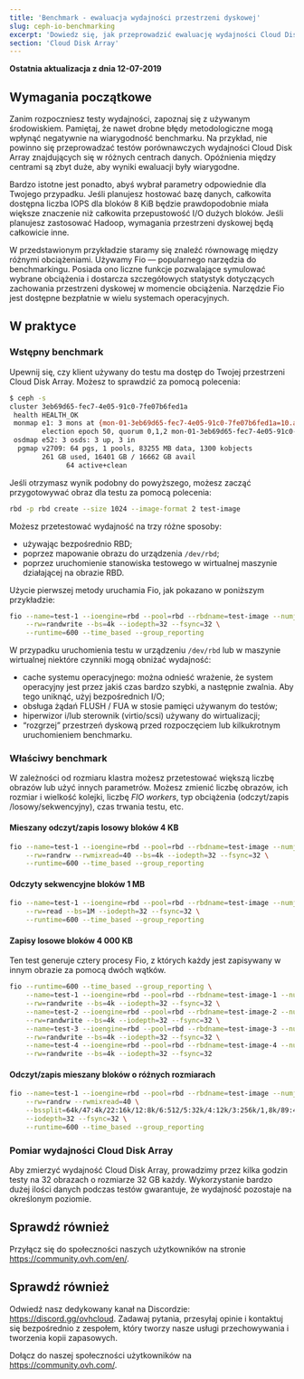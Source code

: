 ```yaml
---
title: 'Benchmark - ewaluacja wydajności przestrzeni dyskowej'
slug: ceph-io-benchmarking
excerpt: 'Dowiedz się, jak przeprowadzić ewaluację wydajności Cloud Disk Array'
section: 'Cloud Disk Array'
---
```


**Ostatnia aktualizacja z dnia 12-07-2019**

## Wymagania początkowe
Zanim rozpoczniesz testy wydajności, zapoznaj się z używanym środowiskiem. Pamiętaj, że nawet drobne błędy metodologiczne mogą wpłynąć negatywnie na wiarygodność benchmarku. Na przykład, nie powinno się przeprowadzać testów porównawczych wydajności Cloud Disk Array znajdujących się w różnych centrach danych. Opóźnienia między centrami są zbyt duże, aby wyniki ewaluacji były wiarygodne.

Bardzo istotne jest ponadto, abyś wybrał parametry odpowiednie dla Twojego przypadku. Jeśli planujesz hostować bazę danych, całkowita dostępna liczba IOPS dla bloków 8 KiB będzie prawdopodobnie miała większe znaczenie niż całkowita przepustowość I/O dużych bloków. Jeśli planujesz zastosować Hadoop, wymagania przestrzeni dyskowej będą całkowicie inne.

W przedstawionym przykładzie staramy się znaleźć równowagę między różnymi obciążeniami. Używamy Fio — popularnego narzędzia do benchmarkingu. Posiada ono liczne funkcje pozwalające symulować wybrane obciążenia i dostarcza szczegółowych statystyk dotyczących zachowania przestrzeni dyskowej w momencie obciążenia. Narzędzie Fio jest dostępne bezpłatnie w wielu systemach operacyjnych.

## W praktyce

### Wstępny benchmark
Upewnij się, czy klient używany do testu ma dostęp do Twojej przestrzeni Cloud Disk Array. Możesz to sprawdzić za pomocą polecenia:


```bash
$ ceph -s
cluster 3eb69d65-fec7-4e05-91c0-7fe07b6fed1a
 health HEALTH_OK
 monmap e1: 3 mons at {mon-01-3eb69d65-fec7-4e05-91c0-7fe07b6fed1a=10.a.b.x:6789/0,mon-02-3eb69d65-fec7-4e05-91c0-7fe07b6fed1a=10..a.b.y:6789/0,mon-03-3eb69d65-fec7-4e05-91c0-7fe07b6fed1a=10.a.b.z:6789/0}
        election epoch 50, quorum 0,1,2 mon-01-3eb69d65-fec7-4e05-91c0-7fe07b6fed1a,mon-02-3eb69d65-fec7-4e05-91c0-7fe07b6fed1a,mon-03-3eb69d65-fec7-4e05-91c0-7fe07b6fed1a
 osdmap e52: 3 osds: 3 up, 3 in
  pgmap v2709: 64 pgs, 1 pools, 83255 MB data, 1300 kobjects
        261 GB used, 16401 GB / 16662 GB avail
              64 active+clean
```

Jeśli otrzymasz wynik podobny do powyższego, możesz zacząć przygotowywać obraz dla testu za pomocą polecenia:


```bash
rbd -p rbd create --size 1024 --image-format 2 test-image
```

Możesz przetestować wydajność na trzy różne sposoby:

- używając bezpośrednio RBD;
- poprzez mapowanie obrazu do urządzenia `/dev/rbd`;
- poprzez uruchomienie stanowiska testowego w wirtualnej maszynie działającej na obrazie RBD.

Użycie pierwszej metody uruchamia Fio, jak pokazano w poniższym przykładzie:


```bash
fio --name=test-1 --ioengine=rbd --pool=rbd --rbdname=test-image --numjobs=1 \
    --rw=randwrite --bs=4k --iodepth=32 --fsync=32 \
    --runtime=600 --time_based --group_reporting
```

W przypadku uruchomienia testu w urządzeniu `/dev/rbd` lub w maszynie wirtualnej niektóre czynniki mogą obniżać wydajność:

- cache systemu operacyjnego: można odnieść wrażenie, że system operacyjny jest przez jakiś czas bardzo szybki, a następnie zwalnia. Aby tego uniknąć, użyj bezpośrednich I/O;
- obsługa żądań FLUSH / FUA w stosie pamięci używanym do testów;
- hiperwizor i/lub sterownik (virtio/scsi) używany do wirtualizacji;
- “rozgrzej” przestrzeń dyskową przed rozpoczęciem lub kilkukrotnym uruchomieniem benchmarku.


### Właściwy benchmark
W zależności od rozmiaru klastra możesz przetestować większą liczbę obrazów lub użyć innych parametrów. Możesz zmienić liczbę obrazów, ich rozmiar i wielkość kolejki, liczbę <i>FIO workers</i>, typ obciążenia (odczyt/zapis /losowy/sekwencyjny), czas trwania testu, etc.


#### Mieszany odczyt/zapis losowy bloków 4 KB

```bash
fio --name=test-1 --ioengine=rbd --pool=rbd --rbdname=test-image --numjobs=1 \
    --rw=randrw --rwmixread=40 --bs=4k --iodepth=32 --fsync=32 \
    --runtime=600 --time_based --group_reporting
```


#### Odczyty sekwencyjne bloków 1 MB

```bash
fio --name=test-1 --ioengine=rbd --pool=rbd --rbdname=test-image --numjobs=1 \
    --rw=read --bs=1M --iodepth=32 --fsync=32 \
    --runtime=600 --time_based --group_reporting
```


#### Zapisy losowe bloków 4 000 KB
Ten test generuje cztery procesy Fio, z których każdy jest zapisywany w innym obrazie za pomocą dwóch wątków.


```bash
fio --runtime=600 --time_based --group_reporting \
    --name=test-1 --ioengine=rbd --pool=rbd --rbdname=test-image-1 --numjobs=2 \
    --rw=randwrite --bs=4k --iodepth=32 --fsync=32 \
    --name=test-2 --ioengine=rbd --pool=rbd --rbdname=test-image-2 --numjobs=2 \
    --rw=randwrite --bs=4k --iodepth=32 --fsync=32 \
    --name=test-3 --ioengine=rbd --pool=rbd --rbdname=test-image-3 --numjobs=2 \
    --rw=randwrite --bs=4k --iodepth=32 --fsync=32 \
    --name=test-4 --ioengine=rbd --pool=rbd --rbdname=test-image-4 --numjobs=2 \
    --rw=randwrite --bs=4k --iodepth=32 --fsync=32
```


#### Odczyt/zapis mieszany bloków o różnych rozmiarach

```bash
fio --name=test-1 --ioengine=rbd --pool=rbd --rbdname=test-image --numjobs=1 \
    --rw=randrw --rwmixread=40 \
    --bssplit=64k/47:4k/22:16k/12:8k/6:512/5:32k/4:12k/3:256k/1,8k/89:4k/11 \
    --iodepth=32 --fsync=32 \
    --runtime=600 --time_based --group_reporting
```


### Pomiar wydajności Cloud Disk Array
Aby zmierzyć wydajność Cloud Disk Array, prowadzimy przez kilka godzin testy na 32 obrazach o rozmiarze 32 GB każdy. Wykorzystanie bardzo dużej ilości danych podczas testów gwarantuje, że wydajność pozostaje na określonym poziomie.

## Sprawdź również

Przyłącz się do społeczności naszych użytkowników na stronie <https://community.ovh.com/en/>.

## Sprawdź również

Odwiedź nasz dedykowany kanał na Discordzie: <https://discord.gg/ovhcloud>. Zadawaj pytania, przesyłaj opinie i kontaktuj się bezpośrednio z zespołem, który tworzy nasze usługi przechowywania i tworzenia kopii zapasowych.

Dołącz do naszej społeczności użytkowników na <https://community.ovh.com/>.
